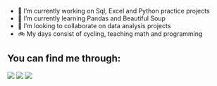 
- 🔭 I’m currently working on Sql, Excel and Python practice projects
- 🌱 I’m currently learning Pandas and Beautiful Soup
- 👯 I’m looking to collaborate on data analysis projects
- 🚲 My days consist of cycling, teaching math and programming
##
<div>
  <h2>You can find me through:</h2>
    <a href="https://www.linkedin.com/in/alex-azevedo-402a12201/" target="_blank"><img src="https://img.shields.io/badge/LinkedIn-0077B5?style=for-the-badge&logo=linkedin&logoColor=white"></a>
    <a href="mailto:alexazevedo1705@gmail.com" target="_blank"><img src="https://img.shields.io/badge/Gmail-D14836?style=for-the-badge&logo=gmail&logoColor=white"></a>
    <a href="https://www.instagram.com/azevedoalexm/" target="_blank"><img src="https://img.shields.io/badge/Instagram-E4405F?style=for-the-badge&logo=instagram&logoColor=white"></a>
</div>
